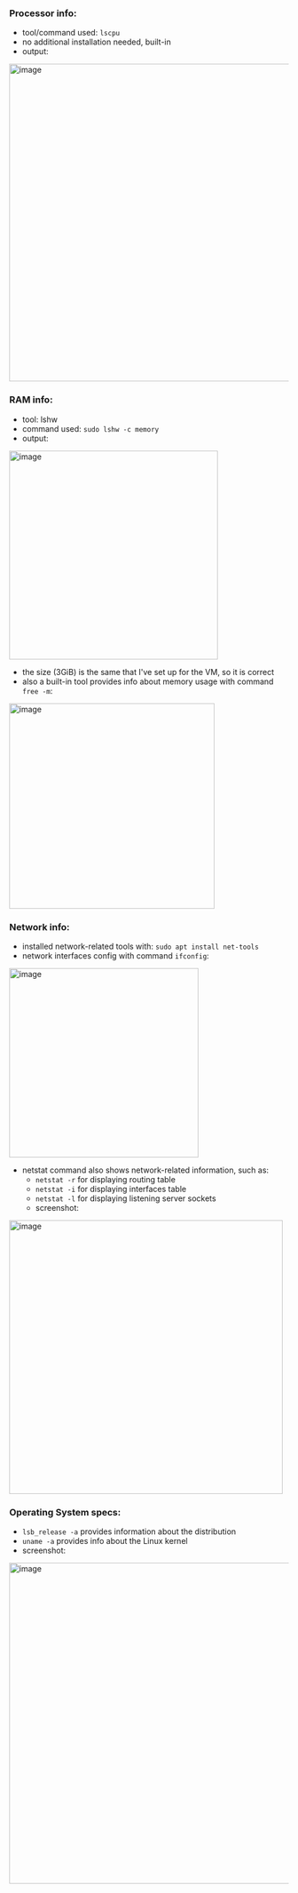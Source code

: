 ### Processor info:
- tool/command used: `lscpu`
- no additional installation needed, built-in
- output:
<img width="572" alt="image" src="https://github.com/dariamikl/labs/assets/32385940/705fc7c0-a503-4b58-9a68-b93385ae00be">

### RAM info:
- tool: lshw
- command used: `sudo lshw -c memory`
- output:
<img width="376" alt="image" src="https://github.com/dariamikl/labs/assets/32385940/7900cb1e-b714-4122-831f-220ad0254417">

- the size (3GiB) is the same that I've set up for the VM, so it is correct
- also a built-in tool provides info about memory usage with command `free -m`:
<img width="370" alt="image" src="https://github.com/dariamikl/labs/assets/32385940/62422fd9-d1d6-4a26-adc8-ae622716c4cc">

### Network info:
- installed network-related tools with: `sudo apt install net-tools`
- network interfaces config with command `ifconfig`:
<img width="341" alt="image" src="https://github.com/dariamikl/labs/assets/32385940/56b6de13-9062-4c78-acee-a696ae6e7eb3">

- netstat command also shows network-related information, such as:
  - `netstat -r` for displaying routing table
  - `netstat -i` for displaying interfaces table
  - `netstat -l` for displaying listening server sockets
  - screenshot:
<img width="493" alt="image" src="https://github.com/dariamikl/labs/assets/32385940/1c9a52f6-1468-4b1f-9b15-c7831b6e061b">

### Operating System specs:
- `lsb_release -a` provides information about the distribution
- `uname -a` provides info about the Linux kernel
- screenshot:
<img width="578" alt="image" src="https://github.com/dariamikl/labs/assets/32385940/bd5b81b5-0d63-4a80-a301-3cb03973e321">
